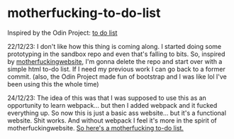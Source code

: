 # motherfucking-to-do-list

Inspired by the Odin Project: [to do list](https://www.theodinproject.com/lessons/node-path-javascript-todo-list)

22/12/23: I don't like how this thing is coming along. I started doing some prototyping in the sandbox repo and even that's falling to bits. So, inspired by [motherfuckingwebsite](https://motherfuckingwebsite.com/), I'm gonna delete the repo and start over with a simple html to-do list. If I need my previous work I can go back to a former commit. (also, the Odin Project made fun of bootstrap and I was like lol I've been using this the whole time)

24/12/23: The idea of this was that I was supposed to use this as an opportunity to learn webpack... but then I added webpack and it fucked everything up. So now this is just a basic ass website... but it's a functional website. Shit works. And without webpack I feel it's more in the spirit of motherfuckingwebsite. [So here's a motherfucking to-do list.](https://vaticanmemes.github.io/motherfucking-to-do-list/)
